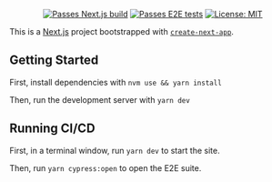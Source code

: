 
<div align="center">

  <a href="">[![Passes Next.js build](https://github.com/lundjrl/spark-accessibility-ci/actions/workflows/nextjs.yml/badge.svg)](https://github.com/lundjrl/spark-accessibility-ci/actions/workflows/nextjs.yml)</a>
  <a href="">[![Passes E2E tests](https://github.com/lundjrl/spark-accessibility-ci/actions/workflows/e2e.yml/badge.svg)](https://github.com/lundjrl/Next-App-Template/actions/workflows/e2e.yml)
</a>
  <a href="">[![License: MIT](https://img.shields.io/badge/License-MIT-yellow.svg)](https://opensource.org/licenses/MIT)</a>

</div>

This is a [Next.js](https://nextjs.org/) project bootstrapped with [`create-next-app`](https://github.com/vercel/next.js/tree/canary/packages/create-next-app).

## Getting Started

First, install dependencies with `nvm use && yarn install`

Then, run the development server with `yarn dev`

## Running CI/CD

First, in a terminal window, run `yarn dev` to start the site.

Then, run `yarn cypress:open` to open the E2E suite.
